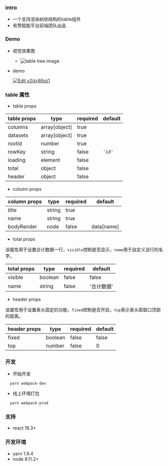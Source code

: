 ### intro
- 一个支持渲染树状结构的table组件
- 有赞赋能平台前端团队出品

### Demo
- 视觉效果图
  - ![table tree image](http://okup5z621.bkt.clouddn.com/react-table-tree-v2.jpeg)

- demo

  [![Edit y2jzr46oz1](https://codesandbox.io/static/img/play-codesandbox.svg)](https://codesandbox.io/s/y2jzr46oz1)

### table 属性

- table props

| table props | type           | required | default |
| ----------- | -------------- | -------- | ------- |
| columns     | array[object]  | true     |         |
| datasets    | array[object]  | true     |         |
| rootId      | number         | true     |         |
| rowKey      | string         | false    |  `'id'` |
| loading     | element        | false    |         |
| total       | object         | false    |         |
| header      | object         | false    |         |

- column props

| column props | type   | required | default    |
| ----------- | ------- | -------- | ---------- |
| title       | string  | true     |            |
| name        | string  | true     |            |
| bodyRender  | node    | false    | data[name] |

- total props

该属性用于设置合计数据一行，`visible`控制是否显示，`name`用于自定义该行的名字。

| total props | type    | required | default    |
| ----------- | ------- | -------- | ---------- |
| visible     | boolean | false    |  false     |
| name        | string  | false    |  '合计数据'  |

- header props

该属性用于设置表头固定的功能，`fixed`控制是否开启，`top`表示表头距窗口顶部的距离。

| header props | type    | required | default    |
| ------------ | ------- | -------- | ---------- |
| fixed        | boolean | false    |  false     |
| top          | number  | false    |  0         |

### 开发

- 开始开发

```shell
  yarn webpack-dev
```

- 线上环境打包

```shell
  yarn webpack-prod
```

### 支持

- react 16.3+

### 开发环境

- yarn 1.9.4
- node 8.11.2+
